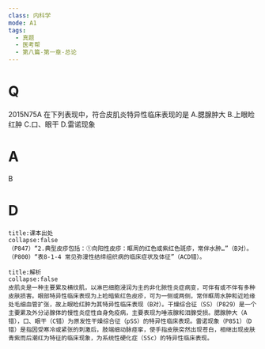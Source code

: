 ```yaml
---
class: 内科学
mode: A1
tags:
  - 真题
  - 医考帮
  - 第八篇-第一章-总论
---
```


# Q
2015N75A 在下列表现中，符合皮肌炎特异性临床表现的是
A.腮腺肿大
B.上眼睑红肿
C.口、眼干
D.雷诺现象

# A
B
# D
```ad-note
title:课本出处
collapse:false
（P847）“2.典型皮疹包括：①向阳性皮疹：眶周的红色或紫红色斑疹，常伴水肿…”（B对）。（P800）“表8-1-4 常见弥漫性结缔组织病的临床症状及体征”（ACD错）。
```

```ad-summary
title:解析
collapse:false
皮肌炎是一种主要累及横纹肌，以淋巴细胞浸润为主的非化脓性炎症病变，可伴有或不伴有多种皮肤损害。眼部特异性临床表现为上睑暗紫红色皮疹，可为一侧或两侧，常伴眶周水肿和近睑缘处毛细血管扩张，故上眼睑红肿为其特异性临床表现（B对）。干燥综合征（SS）（P829）是一个主要累及外分泌腺体的慢性炎症性自身免疫病，主要表现为唾液腺和泪腺受损。腮腺肿大（A错），口、眼干（C错）为原发性干燥综合征（pSS）的特异性临床表现。雷诺现象（P851）（D错）是指因受寒冷或紧张的刺激后，肢端细动脉痉挛，使手指皮肤突然出现苍白，相继出现皮肤青紫而后潮红为特征的临床现象，为系统性硬化症（SSc）的特异性临床表现。
```

